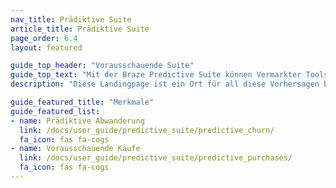 ```yaml
---
nav_title: Prädiktive Suite
article_title: Prädiktive Suite
page_order: 6.4
layout: featured

guide_top_header: "Vorausschauende Suite"
guide_top_text: "Mit der Braze Predictive Suite können Vermarkter Tools für maschinelles Lernen nutzen, sodass sie Daten nahtlos innerhalb der Braze-Plattform nutzen und darauf reagieren können. Als erste Funktion, die in der Predictive Suite veröffentlicht wird, ermöglicht Predictive Churn Marketingfachleuten die Definition und Erstellung von Vorhersagen und bietet einen proaktiven Ansatz zur Minimierung zukünftiger Abwanderungen. Erfahren Sie mehr über die Funktionen in den folgenden Artikeln!"
description: "Diese Landingpage ist ein Ort für all diese Vorhersagen bei Braze! Die Predictive Suite von Braze bietet Lösungen für die Abwanderungs- und Kaufvorhersage in deinen Braze-Kampagnen und Canvases."

guide_featured_title: "Merkmale"
guide_featured_list:
- name: Prädiktive Abwanderung
  link: /docs/user_guide/predictive_suite/predictive_churn/
  fa_icon: fas fa-cogs
- name: Vorausschauende Käufe
  link: /docs/user_guide/predictive_suite/predictive_purchases/
  fa_icon: fas fa-cogs
---
```


<br><br>